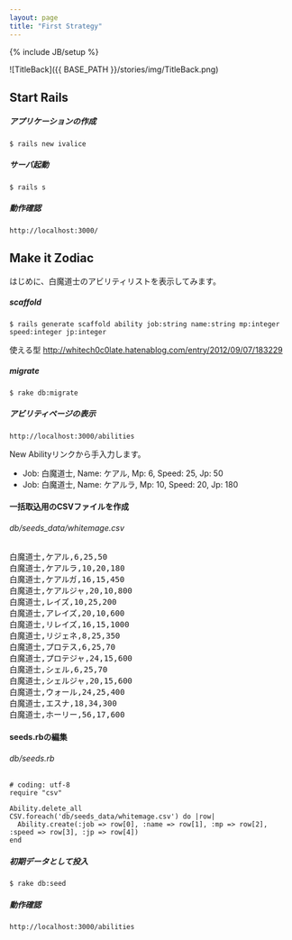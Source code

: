 ```yaml
---
layout: page
title: "First Strategy"
---
```

{% include JB/setup %}

![TitleBack]({{ BASE_PATH }}/stories/img/TitleBack.png)


## Start Rails

##### アプリケーションの作成
    $ rails new ivalice

##### サーバ起動
    $ rails s

##### 動作確認
    http://localhost:3000/


## Make it Zodiac

はじめに、白魔道士のアビリティリストを表示してみます。			

##### scaffold
    $ rails generate scaffold ability job:string name:string mp:integer speed:integer jp:integer

使える型
http://whitech0c0late.hatenablog.com/entry/2012/09/07/183229

##### migrate
    $ rake db:migrate

##### アビリティページの表示
    http://localhost:3000/abilities

New Abilityリンクから手入力します。

* Job: 白魔道士, Name: ケアル, Mp: 6, Speed: 25, Jp: 50
* Job: 白魔道士, Name: ケアルラ, Mp: 10, Speed: 20, Jp: 180

#### 一括取込用のCSVファイルを作成
###### db/seeds_data/whitemage.csv
<pre>
白魔道士,ケアル,6,25,50
白魔道士,ケアルラ,10,20,180
白魔道士,ケアルガ,16,15,450
白魔道士,ケアルジャ,20,10,800
白魔道士,レイズ,10,25,200
白魔道士,アレイズ,20,10,600
白魔道士,リレイズ,16,15,1000
白魔道士,リジェネ,8,25,350
白魔道士,プロテス,6,25,70
白魔道士,プロテジャ,24,15,600
白魔道士,シェル,6,25,70
白魔道士,シェルジャ,20,15,600
白魔道士,ウォール,24,25,400
白魔道士,エスナ,18,34,300
白魔道士,ホーリー,56,17,600
</pre>

#### seeds.rbの編集
###### db/seeds.rb

	# coding: utf-8
	require "csv"

	Ability.delete_all
	CSV.foreach('db/seeds_data/whitemage.csv') do |row|
	  Ability.create(:job => row[0], :name => row[1], :mp => row[2], :speed => row[3], :jp => row[4])
	end

##### 初期データとして投入
	$ rake db:seed

##### 動作確認
    http://localhost:3000/abilities
